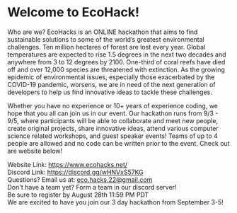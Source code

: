 # Welcome to EcoHack!

Who are we? EcoHacks is an ONLINE hackathon that aims to find sustainable solutions to some of the world’s greatest environmental challenges. Ten million hectares of forest are lost every year. Global temperatures are expected to rise 1.5 degrees in the next two decades and anywhere from 3 to 12 degrees by 2100. One-third of coral reefs have died off and over 12,000 species are threatened with extinction. As the growing epidemic of environmental issues, especially those exacerbated by the COVID-19 pandemic, worsens, we are in need of the next generation of developers to help us find innovative ideas to tackle these challenges.

Whether you have no experience or 10+ years of experience coding, we hope that you all can join us in our event. Our hackathon runs from 9/3 - 9/5, where participants will be able to collaborate and meet new people, create original projects, share innovative ideas, attend various computer science related workshops, and guest speaker events! Teams of up to 4 people are allowed and no code can be written prior to the event. Check out are website below!

Website Link: https://www.ecohacks.net/ <br />
Discord Link: https://discord.gg/wHNVxS57KG <br />
Questions? Email us at: eco.hacks.22@gmail.com <br />
Don't have a team yet? Form a team in our discord server! <br />
Be sure to register by August 28th 11:59 PM PDT <br />
We are excited to have you join our 3 day hackathon from September 3-5! 
